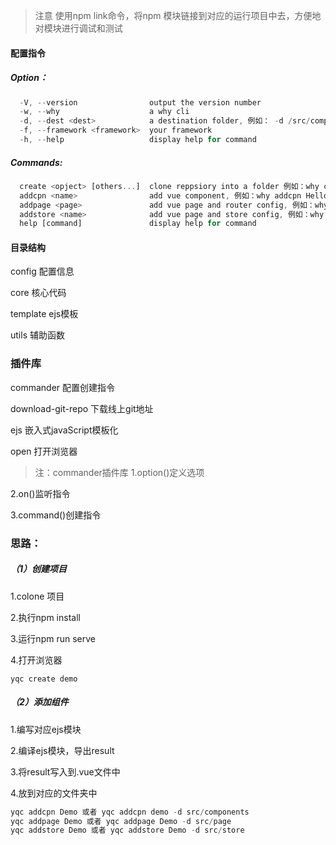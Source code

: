 <!-- 自定义脚手架 -->

> 注意
> 使用npm link命令，将npm 模块链接到对应的运行项目中去，方便地对模块进行调试和测试

#### 配置指令

##### Option：

```javascript
  -V, --version                output the version number
  -w, --why                    a why cli
  -d, --dest <dest>            a destination folder, 例如： -d /src/components
  -f, --framework <framework>  your framework
  -h, --help                   display help for command
```

##### Commands:
```javascript
  create <opject> [others...]  clone reppsiory into a folder 例如：why create project
  addcpn <name>                add vue component, 例如：why addcpn HelloWorld [-d src/components]
  addpage <page>               add vue page and router config, 例如：why addpage Home [-d src/pages]
  addstore <name>              add vue page and store config, 例如：why addstoree
  help [command]               display help for command
```

#### 目录结构
config 配置信息

core 核心代码

template ejs模板

utils 辅助函数

### 插件库
commander 配置创建指令

download-git-repo 下载线上git地址

ejs 嵌入式javaScript模板化

open 打开浏览器

>注：commander插件库
1.option()定义选项 

2.on()监听指令

3.command()创建指令

### 思路：

##### （1）创建项目
1.colone 项目

2.执行npm install

3.运行npm run serve

4.打开浏览器

```
yqc create demo
```

##### （2）添加组件
1.编写对应ejs模块

2.编译ejs模块，导出result

3.将result写入到.vue文件中

4.放到对应的文件夹中

```javascript
yqc addcpn Demo 或者 yqc addcpn demo -d src/components
yqc addpage Demo 或者 yqc addpage Demo -d src/page
yqc addstore Demo 或者 yqc addstore Demo -d src/store
```




